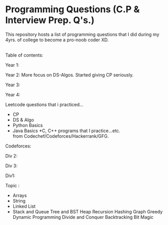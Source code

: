 # Programming Questions (C.P & Interview Prep. Q's.)

This repository hosts a list of programming 
questions that I did during my 4yrs. of college to become
a pro-noob coder XD. 

<br>
Table of contents:

Year 1:

Year 2:
More focus on DS-Algos. 
Started giving CP seriously.

Year 3:

Year 4:


Leetcode questions that i practiced...

* CP 
* DS & Algo
* Python Basics
* Java Basics
*C, 
C++ programs that I practice...etc. <br>
from Codechef/Codeforces/Hackerrank/GFG.


Codeforces:

Div 2:

Div 3:

Div1:


Topic :

* Arrays
* String
* Linked List
* Stack and Queue
Tree and BST
Heap
Recursion
Hashing
Graph
Greedy
Dynamic Programming
Divide and Conquer
Backtracking
Bit Magic


